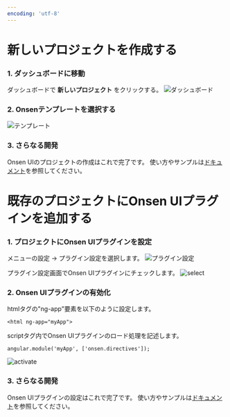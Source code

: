 ```yaml
---
encoding: 'utf-8'
---
```


# 新しいプロジェクトを作成する

### 1. ダッシュボードに移動

ダッシュボードで **新しいプロジェクト** をクリックする。
![ダッシュボード](new_project.png)

### 2. Onsenテンプレートを選択する

![テンプレート](choose_template.png)

### 3. さらなる開発
Onsen UIのプロジェクトの作成はこれで完了です。
使い方やサンプルは[ドキュメント](/docs/ja)を参照してください。


# 既存のプロジェクトにOnsen UIプラグインを追加する

### 1. プロジェクトにOnsen UIプラグインを設定

メニューの設定 -> プラグイン設定を選択します。
![プラグイン設定](config_plugin_settings.png)

プラグイン設定画面でOnsen UIプラグインにチェックします。
![select](check_onsen_ui.png)

### 2. Onsen UIプラグインの有効化

htmlタグの"ng-app"要素を以下のように設定します。

    <html ng-app="myApp">

scriptタグ内でOnsen UIプラグインのロード処理を記述します。

    angular.module('myApp', ['onsen.directives']);

![activate](add_ng_app.png)

### 3. さらなる開発
Onsen UIプラグインの設定はこれで完了です。
使い方やサンプルは[ドキュメント](/docs/ja)を参照してください。